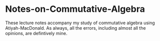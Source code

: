 # Notes-on-Commutative-Algebra

These lecture notes accompany my study of commutative algebra using Atiyah-MacDonald. As always, all the errors, including almost all the opinions, are defintively mine.
